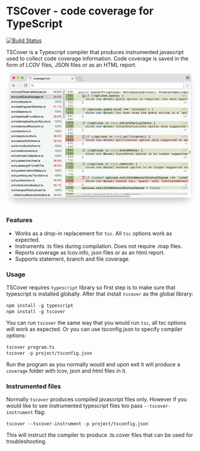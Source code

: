 
# TSCover - code coverage for TypeScript
[![Build Status](https://travis-ci.org/durad/tscover.svg?branch=master)](https://travis-ci.org/durad/tscover)

TSCover is a Typescript compiler that produces instrumented javascript used to collect code coverage information. Code coverage is saved in the form of LCOV files, JSON files or as an HTML report.

![screenshot](img/ss1.png "TSCover HTML report")

### Features

- Works as a drop-in replacement for `tsc`. All `tsc` options work as expected.
- Instruments .ts files during compilation. Does not require .map files.
- Reports coverage as lcov.info, json files or as an html report.
- Supports statement, branch and file coverage.

### Usage

TSCover requires `typescript` library so first step is to make sure that typescript is installed globally. After that install `tscover` as the global library:

	npm install -g typescript
	npm install -g tscover

You can run `tscover` the same way that you would run `tsc`, all tsc options will work as expected. Or you can use tsconfig.json to specify compiler options:

	tscover program.ts
	tscover -p project/tsconfig.json

Run the program as you normally would and upon exit it will produce a `coverage` folder with lcov, json and html files in it.

### Instrumented files

Normally `tscover` produces compiled javascript files only. However if you would like to see instrumented typescript files too pass `--tscover-instrument` flag:

	tscover --tscover-instrument -p project/tsconfig.json

This will instruct the compiler to produce .ts.cover files that can be used for troubleshooting.
